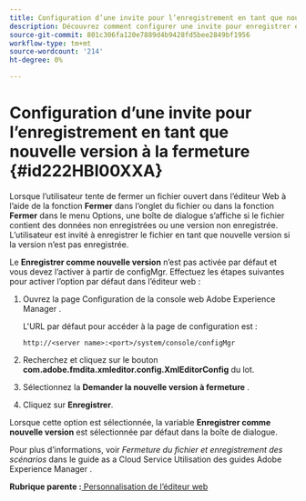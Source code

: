```yaml
---
title: Configuration d’une invite pour l’enregistrement en tant que nouvelle version à la fermeture
description: Découvrez comment configurer une invite pour enregistrer en tant que nouvelle version à la fermeture.
source-git-commit: 801c306fa120e7889d4b9428fd5bee2849bf1956
workflow-type: tm+mt
source-wordcount: '214'
ht-degree: 0%

---
```



# Configuration d’une invite pour l’enregistrement en tant que nouvelle version à la fermeture {#id222HBI00XXA}

Lorsque l’utilisateur tente de fermer un fichier ouvert dans l’éditeur Web à l’aide de la fonction **Fermer** dans l’onglet du fichier ou dans la fonction **Fermer** dans le menu Options, une boîte de dialogue s’affiche si le fichier contient des données non enregistrées ou une version non enregistrée. L’utilisateur est invité à enregistrer le fichier en tant que nouvelle version si la version n’est pas enregistrée.

Le **Enregistrer comme nouvelle version** n’est pas activée par défaut et vous devez l’activer à partir de configMgr. Effectuez les étapes suivantes pour activer l’option par défaut dans l’éditeur web :

1. Ouvrez la page Configuration de la console web Adobe Experience Manager .

   L&#39;URL par défaut pour accéder à la page de configuration est :

   ```http
   http://<server name>:<port>/system/console/configMgr
   ```

1. Recherchez et cliquez sur le bouton **com.adobe.fmdita.xmleditor.config.XmlEditorConfig** du lot.

1. Sélectionnez la **Demander la nouvelle version à fermeture** .

1. Cliquez sur **Enregistrer**.


Lorsque cette option est sélectionnée, la variable **Enregistrer comme nouvelle version** est sélectionnée par défaut dans la boîte de dialogue.

Pour plus d’informations, voir *Fermeture du fichier et enregistrement des scénarios* dans le guide as a Cloud Service Utilisation des guides Adobe Experience Manager .

**Rubrique parente :**[ Personnalisation de l’éditeur web](conf-web-editor.md)

